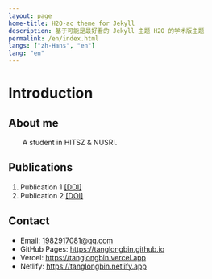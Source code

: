 ```yaml
---
layout: page
home-title: H2O-ac theme for Jekyll
description: 基于可能是最好看的 Jekyll 主题 H2O 的学术版主题
permalink: /en/index.html
langs: ["zh-Hans", "en"]
lang: "en"
---
```


# Introduction

## About me

&emsp;&emsp;A student in HITSZ & NUSRI.

## Publications

1. Publication 1 [[DOI]](https://doi.org)
2. Publication 2 [[DOI]](https://doi.org)

## Contact

- Email: 1982917081@qq.com
- GitHub Pages: https://tanglongbin.github.io
- Vercel: https://tanglongbin.vercel.app
- Netlify: https://tanglongbin.netlify.app
